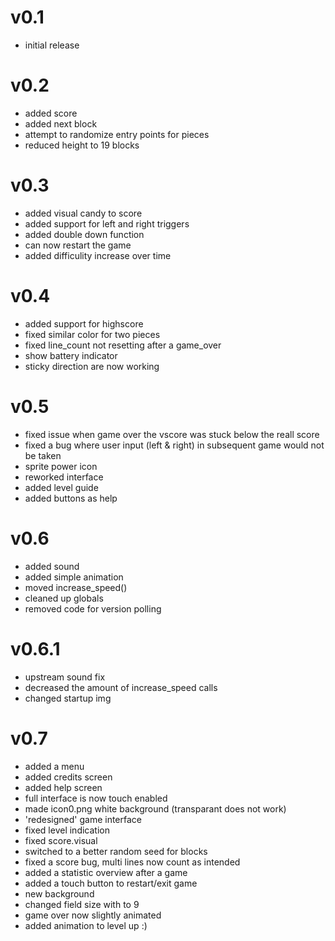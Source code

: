 # v0.1
* initial release

# v0.2
* added score
* added next block
* attempt to randomize entry points for pieces
* reduced height to 19 blocks

# v0.3
* added visual candy to score
* added support for left and right triggers
* added double down function
* can now restart the game
* added difficulity increase over time

# v0.4
* added support for highscore
* fixed similar color for two pieces
* fixed line_count not resetting after a game_over
* show battery indicator
* sticky direction are now working
 
# v0.5
* fixed issue when game over the vscore was stuck below the reall score
* fixed a bug where user input (left & right) in subsequent game would not be taken
* sprite power icon
* reworked interface
* added level guide
* added buttons as help

# v0.6
* added sound
* added simple animation
* moved increase_speed()
* cleaned up globals
* removed code for version polling

# v0.6.1
* upstream sound fix
* decreased the amount of increase_speed calls
* changed startup img

# v0.7
* added a menu
* added credits screen
* added help screen
* full interface is now touch enabled
* made icon0.png white background (transparant does not work)
* 'redesigned' game interface
* fixed level indication
* fixed score.visual
* switched to a better random seed for blocks
* fixed a score bug, multi lines now count as intended
* added a statistic overview after a game
* added a touch button to restart/exit game
* new background
* changed field size with to 9
* game over now slightly animated
* added animation to level up :)